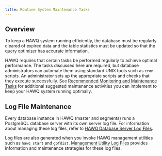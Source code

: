 ```yaml
---
title: Routine System Maintenance Tasks
---
```


<!--
Licensed to the Apache Software Foundation (ASF) under one
or more contributor license agreements.  See the NOTICE file
distributed with this work for additional information
regarding copyright ownership.  The ASF licenses this file
to you under the Apache License, Version 2.0 (the
"License"); you may not use this file except in compliance
with the License.  You may obtain a copy of the License at

  http://www.apache.org/licenses/LICENSE-2.0

Unless required by applicable law or agreed to in writing,
software distributed under the License is distributed on an
"AS IS" BASIS, WITHOUT WARRANTIES OR CONDITIONS OF ANY
KIND, either express or implied.  See the License for the
specific language governing permissions and limitations
under the License.
-->

## Overview<a id="overview-topic"></a>

To keep a HAWQ system running efficiently, the database must be regularly cleared of expired data and the table statistics must be updated so that the query optimizer has accurate information.

HAWQ requires that certain tasks be performed regularly to achieve optimal performance. The tasks discussed here are required, but database administrators can automate them using standard UNIX tools such as `cron` scripts. An administrator sets up the appropriate scripts and checks that they execute successfully. See [Recommended Monitoring and Maintenance Tasks](RecommendedMonitoringTasks/index.html) for additional suggested maintenance activities you can implement to keep your HAWQ system running optimally.

## Log File Maintenance <a id="topic10"></a>

Every database instance in HAWQ \(master and segments\) runs a PostgreSQL database server with its own server log file. For information about managing these log files, refer to [HAWQ Database Server Log Files](logfiles.html#topic28).

Log files are also generated when you invoke HAWQ management utilities such as `hawq start` and `gpfdist`. [Management Utility Log Files](logfiles.html#mgmtutil_log) provides information and maintenance strategies for these log files.
